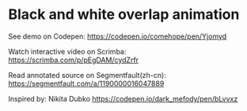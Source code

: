 # Black and white overlap animation

See demo on Codepen: https://codepen.io/comehope/pen/Yjomyd

Watch interactive video on Scrimba: https://scrimba.com/p/pEgDAM/cydZrfr

Read annotated source on Segmentfault(zh-cn): https://segmentfault.com/a/1190000016047889

Inspired by: Nikita Dubko https://codepen.io/dark_mefody/pen/bLvvxz
